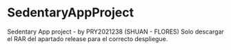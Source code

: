 # SedentaryAppProject
Sedentary App project - by PRY2021238 (SHUAN - FLORES)
Solo descargar el RAR del apartado release para el correcto despliegue.
